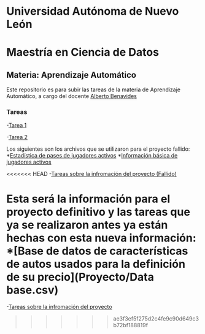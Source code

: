 # Universidad Autónoma de Nuevo León
# Maestría en Ciencia de Datos

## Materia: Aprendizaje Automático

Este repositorio es para subir las tareas de la materia de Aprendizaje Automático, a cargo del docente [Alberto Benavides](https://github.com/albertobenavides)

### Tareas

-[Tarea 1](Tarea1/Tarea1_GJHG.ipynb)

-[Tarea 2](Tarea2/Desarrollo_tarea_2.ipynb)

Los siguientes son los archivos que se utilizaron para el proyecto fallido:
 *[Estadística de pases de jugadores activos](Tarea2/ActivePlayer_Passing_Stats.csv)
 *[Información básica de jugadores activos](Tarea2/Active_Player_Basic_Stats.csv)

<<<<<<< HEAD
-[Tareas sobre la infromación del proyecto (Fallido)](https://colab.research.google.com/drive/1TAB_7bH9b0oIixEr9ybggAN8q1D56Guy?usp=sharing)


Esta será la información para el proyecto definitivo y las tareas que ya se realizaron antes ya están hechas con esta nueva información:
    *[Base de datos de características de autos usados para la definición de su precio](Proyecto/Data base.csv)
=======
-[Tareas sobre la infromación del proyecto](https://colab.research.google.com/drive/1TAB_7bH9b0oIixEr9ybggAN8q1D56Guy?usp=sharing)
>>>>>>> ae3f3ef5f275d2c4fe9c90d649c3b72bf188819f
